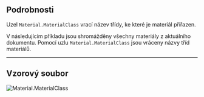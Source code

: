 ## Podrobnosti
Uzel `Material.MaterialClass` vrací název třídy, ke které je materiál přiřazen.

V následujícím příkladu jsou shromážděny všechny materiály z aktuálního dokumentu. Pomocí uzlu `Material.MaterialClass` jsou vráceny názvy tříd materiálů.
___
## Vzorový soubor

![Material.MaterialClass](./Revit.Elements.Material.MaterialClass_img.jpg)
